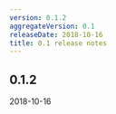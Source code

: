 ```yaml
---
version: 0.1.2
aggregateVersion: 0.1
releaseDate: 2018-10-16
title: 0.1 release notes
---
```

## 0.1.2
2018-10-16


